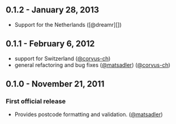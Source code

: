 ## 0.1.2 - January 28, 2013

- Support for the Netherlands ([@dreamr][])

## 0.1.1 - February 6, 2012

- support for Switzerland ([@corvus-ch][])
- general refactoring and bug fixes ([@matsadler][]) ([@corvus-ch][])

## 0.1.0 - November 21, 2011

### First official release

- Provides postcode formatting and validation. ([@matsadler][])

[@matsadler]: https://github.com/matsadler
[@corvus-ch]: https://github.com/corvus-ch

